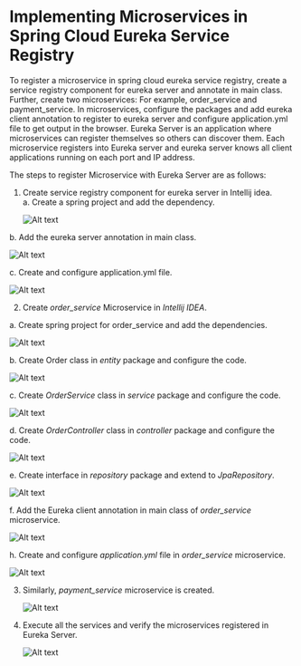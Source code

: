 # Implementing Microservices in Spring Cloud Eureka Service Registry

To register a microservice in spring cloud eureka service registry, create a service registry component for eureka server and annotate in main class. Further, create two microservices: For example, order_service and payment_service. In microservices, configure the packages and add eureka client annotation to register to eureka server and configure application.yml file to get output in the browser. Eureka Server is an application where microservices can register themselves so others can discover them. Each microservice registers into Eureka server and eureka server knows all client applications running on each port and IP address.

The steps to register Microservice with Eureka Server are as follows: 

1. Create service registry component for eureka server in Intellij idea.  
a.	Create a spring project and add the dependency.

   ![Alt text](https://github.com/Protontech-1803/devops/blob/master/ImplementingMicroserviceSpringCloudEurekaServiceRegistry/img/1a.png)
     
b. Add the eureka server annotation in main class.
 
   ![Alt text](https://github.com/Protontech-1803/devops/blob/master/ImplementingMicroserviceSpringCloudEurekaServiceRegistry/img/1b.png)
 
c. Create and configure application.yml file.
  
   ![Alt text](https://github.com/Protontech-1803/devops/blob/master/ImplementingMicroserviceSpringCloudEurekaServiceRegistry/img/1c.png)
  
2.	Create *order_service* Microservice in *Intellij IDEA*.

a.	Create spring project for order_service and add the dependencies. 
 
   ![Alt text](https://github.com/Protontech-1803/devops/blob/master/ImplementingMicroserviceSpringCloudEurekaServiceRegistry/img/2a.png)
 
b.	Create Order class in *entity* package and configure the code.
  
   ![Alt text](https://github.com/Protontech-1803/devops/blob/master/ImplementingMicroserviceSpringCloudEurekaServiceRegistry/img/2b.png)
  
c.	Create *OrderService* class in *service* package and configure the code.
 
   ![Alt text](https://github.com/Protontech-1803/devops/blob/master/ImplementingMicroserviceSpringCloudEurekaServiceRegistry/img/2c.png)
 
d.	Create *OrderController* class in *controller* package and configure the code.
 
   ![Alt text](https://github.com/Protontech-1803/devops/blob/master/ImplementingMicroserviceSpringCloudEurekaServiceRegistry/img/2d.png)
 
e.	Create interface in *repository* package and extend to *JpaRepository*.
 
   ![Alt text](https://github.com/Protontech-1803/devops/blob/master/ImplementingMicroserviceSpringCloudEurekaServiceRegistry/img/2e.png)
 
f.	Add the Eureka client annotation in main class of *order_service* microservice.
  
   ![Alt text](https://github.com/Protontech-1803/devops/blob/master/ImplementingMicroserviceSpringCloudEurekaServiceRegistry/img/2f.png)
  
h. Create and configure *application.yml* file in *order_service* microservice.
 
   ![Alt text](https://github.com/Protontech-1803/devops/blob/master/ImplementingMicroserviceSpringCloudEurekaServiceRegistry/img/2h.png)
 
3.	Similarly, *payment_service* microservice is created.
 
    ![Alt text](https://github.com/Protontech-1803/devops/blob/master/ImplementingMicroserviceSpringCloudEurekaServiceRegistry/img/3.png)
 
4.	Execute all the services and verify the microservices registered in Eureka Server.

    ![Alt text](https://github.com/Protontech-1803/devops/blob/master/ImplementingMicroserviceSpringCloudEurekaServiceRegistry/img/4.png)
 
